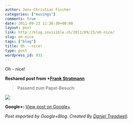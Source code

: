 ```yaml
---
author: Jens-Christian Fischer
categories: ["musings"]
comments: true
date: 2011-09-23 11:36:30+00:00
layout: post
link: http://blog.invisible.ch/2011/09/23/oh-nice/
slug: oh-nice
tags: ["blog"]
title: Oh - nice!
type: post
wordpress_id: 931
---
```


Oh - nice!  
  
**Reshared post from +[Frank Stratmann](https://plus.google.com/112650309196599566731)**  


<blockquote>Passend zum Papst-Besuch:</blockquote>

  
[![](https://lh3.googleusercontent.com/-BK41HeB_7dg/TnxnP57DGLI/AAAAAAAAAso/H3f_SKh3Ga8/uli19.jpg)](https://lh3.googleusercontent.com/-BK41HeB_7dg/TnxnP57DGLI/AAAAAAAAAso/H3f_SKh3Ga8/uli19.jpg)

**Google+:** [View post on Google+](https://plus.google.com/109789939743085010576/posts/AhU1rJv4cef)

  
  
_Post imported by Google+Blog.  Created By [Daniel Treadwell](http://minimali.se/)._
